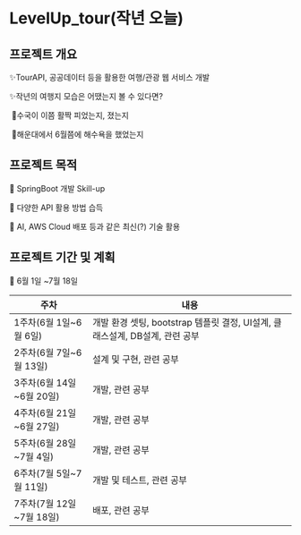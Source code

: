 # LevelUp_tour(작년 오늘)

## 프로젝트 개요

✨TourAPI, 공공데이터 등을 활용한 여행/관광 웹 서비스 개발

✨작년의 여행지 모습은 어땠는지 볼 수 있다면?

​	🌺수국이 이쯤 활짝 피었는지, 졌는지

​	🌊해운대에서 6월쯤에 해수욕을 했었는지



## 프로젝트 목적

🚩 SpringBoot 개발 Skill-up

🚩 다양한 API 활용 방법 습득

🚩 AI, AWS Cloud 배포 등과 같은 최신(?) 기술 활용



## 프로젝트 기간 및 계획

📆 6월 1일 ~7월 18일

| 주차                     | 내용                                                         |
| ------------------------ | ------------------------------------------------------------ |
| 1주차(6월 1일~6월 6일)   | 개발 환경 셋팅, bootstrap 템플릿 결정, UI설계, 클래스설계, DB설계, 관련 공부 |
| 2주차(6월 7일~6월 13일)  | 설계 및 구현, 관련 공부                                      |
| 3주차(6월 14일~6월 20일) | 개발, 관련 공부                                              |
| 4주차(6월 21일~6월 27일) | 개발, 관련 공부                                              |
| 5주차(6월 28일~7월 4일)  | 개발, 관련 공부                                              |
| 6주차(7월 5일~7월 11일)  | 개발 및 테스트, 관련 공부                                    |
| 7주차(7월 12일~7월 18일) | 배포, 관련 공부                                              |


